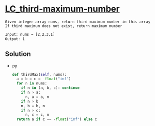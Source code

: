 # [LC_third-maximum-number](https://leetcode.com/problems/third-maximum-number)

```en
Given integer array nums, return third maximum number in this array
If third maximum does not exist, return maximum number
```

```txt
Input: nums = [2,2,3,1]
Output: 1
```

## Solution

* py

  ```py
  def thirdMax(self, nums):
    a = b = c = -float("inf")
    for n in nums:
      if n in (a, b, c): continue
      if n > a:
        n, a = a, n
      if n > b
      n, b = b, n
      if n > c:
        n, c = c, n
    return a if c == -float("inf") else c
  ```
